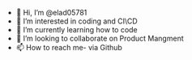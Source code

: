 - 👋 Hi, I’m @elad05781
- 👀 I’m interested in coding and CI\CD
- 🌱 I’m currently learning how to code
- 💞️ I’m looking to collaborate on Product Mangment
- 📫 How to reach me- via Github

<!---
elad05781/elad05781 is a ✨ special ✨ repository because its `README.md` (this file) appears on your GitHub profile.
You can click the Preview link to take a look at your changes.
--->
